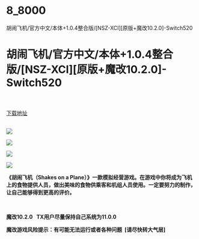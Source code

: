 # 8_8000
胡闹飞机/官方中文/本体+1.0.4整合版/[NSZ-XCI][原版+魔改10.2.0]-Switch520
# 胡闹飞机/官方中文/本体+1.0.4整合版/[NSZ-XCI][原版+魔改10.2.0]-Switch520
 <br/></br>
[下载地址](https://www.switch520.cc/article/8000 "下载地址")
<br/></br>

<p><strong><img src="https://www.switch520.cc/muke_img/upload_art_editor_20201221-1_7a4b53423024cf97964a96767d529bb5.jpg"></strong></p>
<p><strong><img src="https://www.switch520.cc/muke_img/upload_art_editor_20201221-1_f611c6d65f64a005e7e77aa8cae4afe9.jpg"></strong></p>
<p><strong><img src="https://www.switch520.cc/muke_img/upload_art_editor_20201221-1_db4958ba974bcd560b74c0160481ebf7.jpg"></strong></p>
<p><strong><img src="https://www.switch520.cc/muke_img/upload_art_editor_20201221-1_f53ed86f43f5d1363a6577b58fe3439b.jpg"></strong></p>
<p><strong>《胡闹飞机（Shakes on a Plane）》一款模拟经营游戏。在游戏中你将成为飞机上的食物提供人员，做出美味的食物供乘客和机组人员使用。一定要努力的制作，让自己能够得到更高的评价。</strong></p>
<p><strong><span style="color: #d9d9d9;">&nbsp;</span></strong></p>
<p><strong>魔改10.2.0 &nbsp;&nbsp;TX用户尽量保持自己系统为11.0.0</strong></p>
<p><strong>魔改游戏风险提示：有可能无法运行或者各种问题 &nbsp;[请尽快转大气层]</strong></p>
